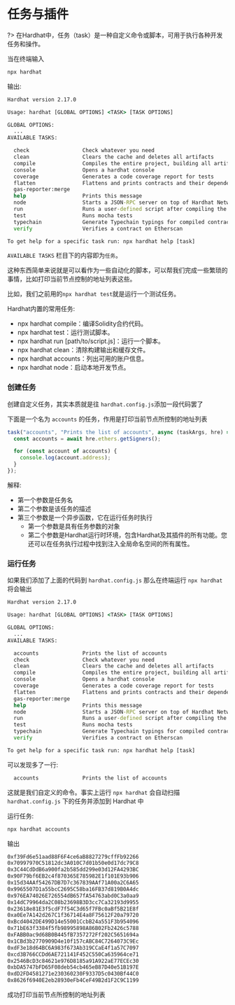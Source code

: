 # 任务与插件

?> 在Hardhat中，任务（task）是一种自定义命令或脚本，可用于执行各种开发任务和操作。


当在终端输入
```cmd
npx hardhat
```
输出:
```cmd
Hardhat version 2.17.0

Usage: hardhat [GLOBAL OPTIONS] <TASK> [TASK OPTIONS]

GLOBAL OPTIONS:
  ...
AVAILABLE TASKS:

  check                 Check whatever you need
  clean                 Clears the cache and deletes all artifacts
  compile               Compiles the entire project, building all artifacts
  console               Opens a hardhat console
  coverage              Generates a code coverage report for tests
  flatten               Flattens and prints contracts and their dependencies. If no file is passed, all the contracts in the project will be flattened.
  gas-reporter:merge
  help                  Prints this message
  node                  Starts a JSON-RPC server on top of Hardhat Network
  run                   Runs a user-defined script after compiling the project
  test                  Runs mocha tests
  typechain             Generate Typechain typings for compiled contracts
  verify                Verifies a contract on Etherscan

To get help for a specific task run: npx hardhat help [task]
```

`AVAILABLE TASKS` 栏目下的内容即为`任务`。

这种东西简单来说就是可以看作为一些自动化的脚本，可以帮我们完成一些繁琐的事情，比如打印当前节点控制的地址列表这些。

比如，我们之前用的`npx hardhat test`就是运行一个测试任务。

Hardhat内置的常用任务:
- npx hardhat compile：编译Solidity合约代码。
- npx hardhat test：运行测试脚本。
- npx hardhat run [path/to/script.js]：运行一个脚本。
- npx hardhat clean：清除构建输出和缓存文件。
- npx hardhat accounts：列出可用的账户信息。
- npx hardhat node：启动本地开发节点。


### 创建任务
创建自定义任务，其实本质就是往 `hardhat.config.js`添加一段代码罢了

下面是一个名为 `accounts` 的任务，作用是打印当前节点所控制的地址列表
```js
task("accounts", "Prints the list of accounts", async (taskArgs, hre) => {
  const accounts = await hre.ethers.getSigners();

  for (const account of accounts) {
    console.log(account.address);
  }
});
```

解释:
- 第一个参数是任务名
- 第二个参数是该任务的描述
- 第三个参数是一个异步函数，它在运行任务时执行
  - 第一个参数是具有任务参数的对象
  - 第二个参数是Hardhat运行时环境，包含Hardhat及其插件的所有功能。您还可以在任务执行过程中找到注入全局命名空间的所有属性。


### 运行任务
如果我们添加了上面的代码到 `hardhat.config.js` 那么在终端运行 `npx hardhat`将会输出
```cmd
Hardhat version 2.17.0

Usage: hardhat [GLOBAL OPTIONS] <TASK> [TASK OPTIONS]

GLOBAL OPTIONS:
  ...
AVAILABLE TASKS:

  accounts              Prints the list of accounts
  check                 Check whatever you need
  clean                 Clears the cache and deletes all artifacts
  compile               Compiles the entire project, building all artifacts
  console               Opens a hardhat console
  coverage              Generates a code coverage report for tests
  flatten               Flattens and prints contracts and their dependencies. If no file is passed, all the contracts in the project will be flattened.
  gas-reporter:merge
  help                  Prints this message
  node                  Starts a JSON-RPC server on top of Hardhat Network
  run                   Runs a user-defined script after compiling the project
  test                  Runs mocha tests
  typechain             Generate Typechain typings for compiled contracts
  verify                Verifies a contract on Etherscan

To get help for a specific task run: npx hardhat help [task]
```

可以发现多了一行:
```cmd
  accounts              Prints the list of accounts
```
这就是我们自定义的命令。事实上运行 `npx hardhat` 会自动扫描 `hardhat.config.js` 下的任务并添加到 Hardhat 中

运行任务:
```cmd
npx hardhat accounts
```
输出
```cmd
0xf39Fd6e51aad88F6F4ce6aB8827279cffFb92266
0x70997970C51812dc3A010C7d01b50e0d17dc79C8
0x3C44CdDdB6a900fa2b585dd299e03d12FA4293BC
0x90F79bf6EB2c4f870365E785982E1f101E93b906
0x15d34AAf54267DB7D7c367839AAf71A00a2C6A65
0x9965507D1a55bcC2695C58ba16FB37d819B0A4dc
0x976EA74026E726554dB657fA54763abd0C3a0aa9
0x14dC79964da2C08b23698B3D3cc7Ca32193d9955
0x23618e81E3f5cdF7f54C3d65f7FBc0aBf5B21E8f
0xa0Ee7A142d267C1f36714E4a8F75612F20a79720
0xBcd4042DE499D14e55001CcbB24a551F3b954096
0x71bE63f3384f5fb98995898A86B02Fb2426c5788
0xFABB0ac9d68B0B445fB7357272Ff202C5651694a
0x1CBd3b2770909D4e10f157cABC84C7264073C9Ec
0xdF3e18d64BC6A983f673Ab319CCaE4f1a57C7097
0xcd3B766CCDd6AE721141F452C550Ca635964ce71
0x2546BcD3c84621e976D8185a91A922aE77ECEc30
0xbDA5747bFD65F08deb54cb465eB87D40e51B197E
0xdD2FD4581271e230360230F9337D5c0430Bf44C0
0x8626f6940E2eb28930eFb4CeF49B2d1F2C9C1199
```
成功打印当前节点所控制的地址列表